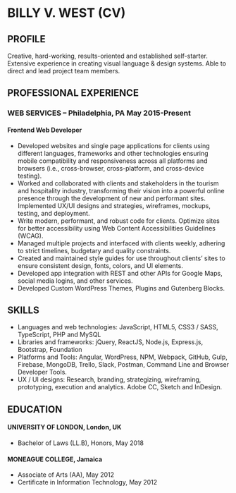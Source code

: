 # BILLY V. WEST (CV)

## PROFILE
Creative, hard-working, results-oriented and established self-starter. Extensive experience in creating visual language & design systems. Able to direct and lead project team members.

## PROFESSIONAL EXPERIENCE
### WEB SERVICES – Philadelphia, PA    	May 2015-Present
#### Frontend Web Developer
- Developed websites and single page applications for clients using different
languages, frameworks and other technologies ensuring mobile compatibility
and responsiveness across all platforms and browsers (i.e., cross-browser,
cross-platform, and cross-device testing).
- Worked and collaborated with clients and stakeholders in the tourism and
hospitality industry, transforming their vision into a powerful online presence
through the development of new and performant sites. Implemented UX/UI
designs and strategies, wireframes, mockups, testing, and deployment.
- Write modern, performant, and robust code for clients. Optimize sites for
better accessibility using Web Content Accessibilities Guidelines (WCAG).
- Managed multiple projects and interfaced with clients weekly, adhering to
strict timelines, budgetary and quality constraints.
- Created and maintained style guides for use throughout clients’ sites to ensure
consistent design, fonts, colors, and UI elements.
- Developed app integration with REST and other APIs for Google Maps, social
media logins, and other services.
- Developed Custom WordPress Themes, Plugins and Gutenberg Blocks.


## SKILLS
- Languages and web technologies: JavaScript, HTML5, CSS3 / SASS, TypeScript, PHP and MySQL
- Libraries and frameworks: jQuery, ReactJS, Node.js, Express.js, Bootstrap, Foundation
- Platforms and Tools: Angular, WordPress, NPM, Webpack, GitHub, Gulp, Firebase, MongoDB, Trello, Slack, Postman, Command Line and Browser Developer Tools.
- UX / UI designs: Research, branding, strategizing, wireframing, prototyping, execution and analytics. Adobe CC, Sketch and InDesign.

## EDUCATION
#### UNIVERSITY OF LONDON, London, UK
- 	Bachelor of Laws (LL.B), Honors, May 2018

#### MONEAGUE COLLEGE, Jamaica
- Associate of Arts (AA), May 2012
- Certificate in Information Technology, May 2012
